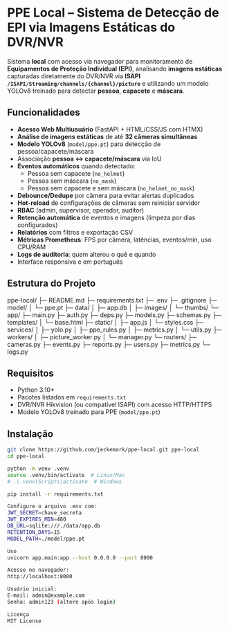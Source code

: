 # PPE Local – Sistema de Detecção de EPI via Imagens Estáticas do DVR/NVR

Sistema **local** com acesso via navegador para monitoramento de **Equipamentos de Proteção Individual (EPI)**, analisando **imagens estáticas** capturadas diretamente do DVR/NVR via **ISAPI `/ISAPI/Streaming/channels/{channel}/picture`** e utilizando um modelo YOLOv8 treinado para detectar **pessoa**, **capacete** e **máscara**.

## Funcionalidades

- **Acesso Web Multiusuário** (FastAPI + HTML/CSS/JS com HTMX)
- **Análise de imagens estáticas** de até **32 câmeras simultâneas**
- **Modelo YOLOv8** (`model/ppe.pt`) para detecção de pessoa/capacete/máscara
- Associação **pessoa ↔ capacete/máscara** via IoU
- **Eventos automáticos** quando detectado:
  - Pessoa sem capacete (`no_helmet`)
  - Pessoa sem máscara (`no_mask`)
  - Pessoa sem capacete e sem máscara (`no_helmet_no_mask`)
- **Debounce/Dedupe** por câmera para evitar alertas duplicados
- **Hot-reload** de configurações de câmeras sem reiniciar servidor
- **RBAC** (admin, supervisor, operador, auditor)
- **Retenção automática** de eventos e imagens (limpeza por dias configurados)
- **Relatórios** com filtros e exportação CSV
- **Métricas Prometheus**: FPS por câmera, latências, eventos/min, uso CPU/RAM
- **Logs de auditoria**: quem alterou o quê e quando
- Interface responsiva e em português

## Estrutura do Projeto

ppe-local/
├─ README.md
├─ requirements.txt
├─ .env
├─ .gitignore
├─ model/
│ └─ ppe.pt
├─ data/
│ ├─ app.db
│ ├─ images/
│ └─ thumbs/
└─ app/
├─ main.py
├─ auth.py
├─ deps.py
├─ models.py
├─ schemas.py
├─ templates/
│ └─ base.html
├─ static/
│ ├─ app.js
│ └─ styles.css
├─ services/
│ ├─ yolo.py
│ ├─ ppe_rules.py
│ ├─ metrics.py
│ └─ utils.py
├─ workers/
│ ├─ picture_worker.py
│ └─ manager.py
└─ routers/
├─ cameras.py
├─ events.py
├─ reports.py
├─ users.py
├─ metrics.py
└─ logs.py


## Requisitos

- Python 3.10+
- Pacotes listados em `requirements.txt`
- DVR/NVR Hikvision (ou compatível ISAPI) com acesso HTTP/HTTPS
- Modelo YOLOv8 treinado para PPE (`model/ppe.pt`)

## Instalação

```bash
git clone https://github.com/jeckemark/ppe-local.git ppe-local
cd ppe-local

python -m venv .venv
source .venv/bin/activate  # Linux/Mac
# .\.venv\Scripts\activate  # Windows

pip install -r requirements.txt

Configure o arquivo .env com:
JWT_SECRET=chave_secreta
JWT_EXPIRES_MIN=480
DB_URL=sqlite:///./data/app.db
RETENTION_DAYS=15
MODEL_PATH=./model/ppe.pt

Uso
uvicorn app.main:app --host 0.0.0.0 --port 8000

Acesse no navegador:
http://localhost:8000

Usuário inicial:
E-mail: admin@example.com
Senha: admin123 (altere após login)

Licença
MIT License
